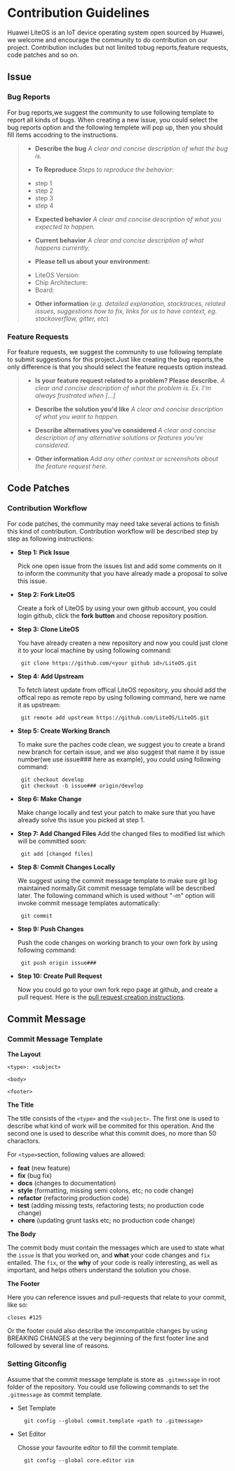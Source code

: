 # Contribution Guidelines
Huawei LiteOS is an IoT device operating system open sourced by Huawei, we welcome and encourage the community to do contribution on our project. Contribution includes but not limited tobug reports,feature requests, code patches and so on.

## Issue 
### Bug Reports
For bug reports,we suggest the community to use following template to report all kinds of bugs. When creating a new issue, you could select the bug reports option and the following templete will pop up, then you should fill items accodring to the instructions.


> * **Describe the bug** 
> *A clear and concise description of what the bug is.*
>
> * **To Reproduce**
> *Steps to reproduce the behavior*:
>  - step 1
>  - step 2
>  - step 3
>  - step 4
>
> * **Expected behavior**
> *A clear and concise description of what you expected to happen.*
>
> * **Current behavior**
> *A clear and concise description of what happens currently.*
>
> * **Please tell us about your environment:**
>  - LiteOS Version: 
>  - Chip Architecture:
>  - Board: 
>
> * **Other information** (*e.g. detailed explanation, stacktraces, related issues, suggestions how to fix, links for us to have context, eg. stackoverflow, gitter, etc*)


### Feature Requests
For feature requests, we suggest the community to use following template to submit suggestions for this project.Just like creating the bug reports,the only difference is that you should select the feature requests option instead.

> * **Is your feature request related to a problem? Please describe.**
> *A clear and concise description of what the problem is. Ex. I'm always frustrated when [...]*
>
> * **Describe the solution you'd like**
> *A clear and concise description of what you want to happen.*
>
> * **Describe alternatives you've considered**
> *A clear and concise description of any alternative solutions or features you've considered.*
>
> * **Other information**
> *Add any other context or screenshots about the feature request here.*

## Code Patches

### Contribution Workflow
For code patches, the community may need take several actions to finish this kind of contribution. Contribution workflow will be described step by step as following instructions:

 * **Step 1: Pick Issue**

	Pick one open issue from the issues list and add some comments on it to inform the community that you have already made a proposal to solve this issue. 

 * **Step 2: Fork LiteOS**

	Create a fork of LiteOS by using your own github account, you could login github, click the **fork button** and choose repository position. 

 * **Step 3: Clone LiteOS**

	You have already createn a new repository and now you could just clone it to your local machine by using following command:

		git clone https://github.com/<your github id>/LiteOS.git

 * **Step 4: Add Upstream**

	To fetch latest update from offical LiteOS repository, you should add the offical repo as remote repo by using following command, here we name it as upstream:

		git remote add upstream https://github.com/LiteOS/LiteOS.git

 * **Step 5: Create Working Branch**

	To make sure the paches code clean, we suggest you to create a brand new branch for certain issue, and we also suggest that name it by issue number(we use issue### here as example), you could using following command:

		git checkout develop
		git checkout -b issue### origin/develop

 * **Step 6: Make Change**

	Make change locally and test your patch to make sure that you have already solve ths issue you picked at step 1.

 * **Step 7: Add Changed Files**
	Add the changed files to modified list which will be committed soon:

 		git add [changed files]

 * **Step 8: Commit Changes Locally**

	We suggest using the commit message template to make sure git log maintained normally.Git commit message template will be described later. The following command which is used without "-m" option will invoke commit message templates automatically:

		git commit

 * **Step 9: Push Changes**

	Push the code changes on working branch to your own fork by using following command:

		git push origin issue###

 * **Step 10: Create Pull Request**

	Now you could go to your own fork repo page at github, and create a pull request. Here is the [pull request creation instructions](https://help.github.com/articles/creating-a-pull-request-from-a-fork/).

## Commit Message
### Commit Message Template

**The Layout**

	<type>: <subject>
	
	<body>
	
	<footer>

**The Title**

The title consists of the `<type>` and the `<subject>`. The first one is used to describe what kind of work will be commited for this operation. And the second one is used to describe what this commit does, no more than 50 charactors.

For `<type>`section, following values are allowed:

- **feat** (new feature)
- **fix** (bug fix)
- **docs** (changes to documentation)
- **style** (formatting, missing semi colons, etc; no code change)
- **refactor** (refactoring production code)
- **test** (adding missing tests, refactoring tests; no production code change)
- **chore** (updating grunt tasks etc; no production code change)

**The Body**

The commit body must contain the messages which are used to state what the `issue` is that you worked on, and **what** your code changes and `fix` entailed.  The `fix`, or the **why** of your code is really interesting, as well as important, and helps others understand the solution you chose.

**The Footer**

Here you can reference issues and pull-requests that relate to your commit, like so:

``` 
closes #125
``` 

Or the footer could also describe the imcompatible changes by using BREAKING CHANGES at the very beginning of the first footer line and followed by several line of reasons. 

### Setting Gitconfig
Assume that the commit message template is store as `.gitmessage` in root folder of the repository. You could use following commands to set the `.gitmessage` as commit template. 

* Set Template

		git config --global commit.template <path to .gitmessage>

* Set Editor

	Chosse your favourite editor to fill the commit template.

		git config --global core.editor vim
